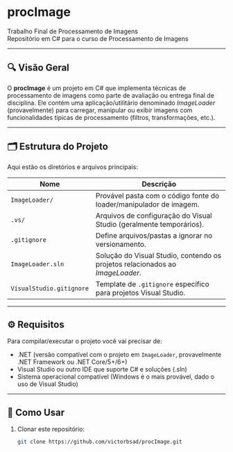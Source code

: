 # procImage

Trabalho Final de Processamento de Imagens  
Repositório em C# para o curso de Processamento de Imagens

---

## 🔍 Visão Geral

O **procImage** é um projeto em C# que implementa técnicas de processamento de imagens como parte de avaliação ou entrega final de disciplina. Ele contém uma aplicação/utilitário denominado *ImageLoader* (provavelmente) para carregar, manipular ou exibir imagens com funcionalidades típicas de processamento (filtros, transformações, etc.).

---

## 🗂 Estrutura do Projeto

Aqui estão os diretórios e arquivos principais:

| Nome | Descrição |
|---|---|
| `ImageLoader/` | Provável pasta com o código fonte do loader/manipulador de imagem. |
| `.vs/` | Arquivos de configuração do Visual Studio (geralmente temporários). |
| `.gitignore` | Define arquivos/pastas a ignorar no versionamento. |
| `ImageLoader.sln` | Solução do Visual Studio, contendo os projetos relacionados ao *ImageLoader*. |
| `VisualStudio.gitignore` | Template de `.gitignore` específico para projetos Visual Studio. |

---

## ⚙ Requisitos

Para compilar/executar o projeto você vai precisar de:

- .NET (versão compatível com o projeto em `ImageLoader`, provavelmente .NET Framework ou .NET Core/5+/6+)  
- Visual Studio ou outro IDE que suporte C# e soluções (.sln)  
- Sistema operacional compatível (Windows é o mais provável, dado o uso de Visual Studio)  

---

## 🚀 Como Usar

1. Clonar este repositório:

   ```bash
   git clone https://github.com/victorbsad/procImage.git
